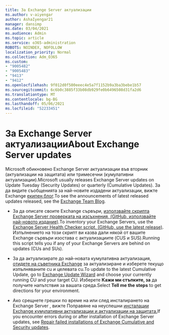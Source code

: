```yaml
---
title: За Exchange Server актуализации
ms.author: v-aiyengar
author: AshaIyengar21
manager: dansimp
ms.date: 03/04/2021
ms.audience: Admin
ms.topic: article
ms.service: o365-administration
ROBOTS: NOINDEX, NOFOLLOW
localization_priority: Normal
ms.collection: Adm_O365
ms.custom:
- "9005482"
- "9005483"
- "9413"
- "9412"
ms.openlocfilehash: 9f012d0f500eeec4e5a7f1152b9a3ba3bebe1b57
ms.sourcegitcommit: 6c6b0c3885f33b08db929fe0b6496508d31fa2d6
ms.translationtype: MT
ms.contentlocale: bg-BG
ms.lasthandoff: 05/06/2021
ms.locfileid: "52233451"
---
```

# <a name="about-exchange-server-updates"></a><span data-ttu-id="2162c-102">За Exchange Server актуализации</span><span class="sxs-lookup"><span data-stu-id="2162c-102">About Exchange Server updates</span></span>

<span data-ttu-id="2162c-103">Microsoft обикновено Exchange Server актуализации във вторник (актуализации на защитата) или тримесечни (кумулативни актуализации).</span><span class="sxs-lookup"><span data-stu-id="2162c-103">Microsoft usually releases Exchange Server updates on Update Tuesday (Security Updates) or quarterly (Cumulative Updates).</span></span> <span data-ttu-id="2162c-104">За да видите съобщенията за най-новите издадени актуализации, вижте Exchange [екипен блог](https://aka.ms/ehlo).</span><span class="sxs-lookup"><span data-stu-id="2162c-104">To see the announcements of latest released updates released, see the [Exchange Team Blog](https://aka.ms/ehlo).</span></span>

- <span data-ttu-id="2162c-105">За да описате своите Exchange сървъри, [използвайте скрипта Exchange Server проверката на изсъхнения, (GitHub, използвайте най-новото издание)](https://aka.ms/ExchangeHealthChecker).</span><span class="sxs-lookup"><span data-stu-id="2162c-105">To inventory your Exchange Servers, use the [Exchange Server Health Checker script, (GitHub, use the latest release)](https://aka.ms/ExchangeHealthChecker).</span></span> <span data-ttu-id="2162c-106">Изпълнението на този скрипт ви казва дали някой от вашите Exchange сървъри изостава с актуализациите (CUS и SUS).</span><span class="sxs-lookup"><span data-stu-id="2162c-106">Running this script tells you if any of your Exchange Servers are behind on updates (CUs and SUs).</span></span>

- <span data-ttu-id="2162c-107">За да актуализирате до най-новата кумулативна актуализация, [отидете на съветника Exchange](https://aka.ms/ExchangeUpdateWizard) за актуализиране и изберете текущо изпълняваните cu и целевата cu.</span><span class="sxs-lookup"><span data-stu-id="2162c-107">To update to the latest Cumulative Update, go to [Exchange Update Wizard](https://aka.ms/ExchangeUpdateWizard) and choose your currently running CU and your target CU.</span></span> <span data-ttu-id="2162c-108">Изберете **Кажи ми стъпките, за** да получите напътствия за вашата среда.</span><span class="sxs-lookup"><span data-stu-id="2162c-108">Select **Tell me the steps** to get directions for your environment.</span></span>

- <span data-ttu-id="2162c-109">Ако срещнете грешки по време на или след инсталирането на Exchange Server , вижте Поправяне на неуспешни [инсталации Exchange кумулативни актуализации и актуализации на защитата.](https://docs.microsoft.com/exchange/troubleshoot/client-connectivity/exchange-security-update-issues)</span><span class="sxs-lookup"><span data-stu-id="2162c-109">If you encounter errors during or after installation of Exchange Server updates, see [Repair failed installations of Exchange Cumulative and Security updates](https://docs.microsoft.com/exchange/troubleshoot/client-connectivity/exchange-security-update-issues).</span></span>
